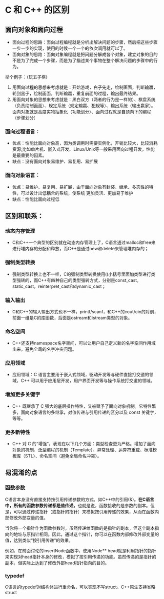 # C 和 C++ 的区别
## 面向对象和面向过程
- 面向过程的思路：面向过程编程就是分析出解决问题的步骤，然后把这些步骤一步一步的实现，使用的时候一个一个的依次调用就可以了。
- 面向对象的思路：面向对象编程就是把问题分解成各个对象，建立对象的目的不是为了完成一个步骤，而是为了描述某个事物在整个解决问题的步骤中的行为。

举个例子：（玩五子棋）
1. 用面向过程的思想来考虑就是：开始游戏，白子先走，绘制画面，判断输赢，轮到黑子，绘制画面，判断输赢，重复前面的过程，输出最终结果。
2. 用面向对象的思想来考虑就是：黑白双方（两者的行为是一样的）、棋盘系统（负责绘制画面）、规定系统（规定输赢、犯规等）、输出系统（输出赢家）。
面向对象就是高度实物抽象化（功能划分）、面向过程就是自顶向下的编程（步骤划分）

### 面向过程语言：
- 优点：性能比面向对象高，因为类调用时需要实例化，开销比较大，比较消耗资源;比如单片机、嵌入式开发、Linux/Unix等一般采用面向过程开发，性能是最重要的因素。
- 缺点：没有面向对象易维护、易复用、易扩展

### 面向对象语言：
- 优点：易维护、易复用、易扩展，由于面向对象有封装、继承、多态性的特性，可以设计出低耦合的系统，使系统 更加灵活、更加易于维护
- 缺点：性能比面向过程低

## 区别和联系：
### 动态内存管理
- C和C++一个典型的区别就在动态内存管理上了，C语言通过malloc和free来进行堆内存的分配和释放，而C++是通过new和delete来管理堆内存的；

### 强制类型转换
- 强制类型转换上也不一样，C的强制类型转换使用()小括号里面加类型进行类型强转的，而C++有四种自己的类型强转方式，分别是const_cast，static_cast，reinterpret_cast和dynamic_cast；

### 输入输出
- C和C++的输入输出方式也不一样，printf/scanf，和C++的cout/cin的对别，前面一组是C的库函数，后面是ostream和istream类型的对象。

### 命名空间
- C++还支持namespace名字空间，可以让用户自己定义新的名字空间作用域出来，避免全局的名字冲突问题。

### 应用领域
- 应用领域：C 语言主要用于嵌入式领域，驱动开发等与硬件直接打交道的领域，C++ 可以用于应用层开发，用户界面开发等与操作系统打交道的领域。

### 增加更多关键字
- C++ 既继承了 C 强大的底层操作特性，又被赋予了面向对象机制。它特性繁多，面向对象语言的多继承，对值传递与引用传递的区分以及 const 关键字，等等。

### 更多新特性
- C++ 对 C 的“增强”，表现在以下几个方面：类型检查更为严格。增加了面向对象的机制、泛型编程的机制（Template）、异常处理、运算符重载、标准模板库（STL）、命名空间（避免全局命名冲突）。

## 易混淆的点

### 函数参数
C语言本身没有直接支持按引用传递参数的方式，如C++中的引用(&)。**在C语言中，所有的函数参数传递都是值传递**，也就是说，函数接收的是参数的副本。但是，可以通过传递指针（或指针的指针）来模拟按引用传递的效果，从而在函数内部修改外部变量的值。

当你将一个指针作为函数参数时，虽然传递给函数的是指针的副本，但这个副本指向的地址与原指针相同。因此，通过这个指针，你可以在函数内部修改外部变量的值，达到类似“按引用传递”的效果。

例如，在前面讨论的insertNode函数中，使用Node** head就是利用指针的指针来实现对head指针本身的修改，模拟了按引用传递的功能。虽然传递的是指针的副本，但实际上达到了修改外部head指针指向的目的。

### typedef
C语言的typedef对结构体进行重命名，可以实现不写struct。C++原生支持省略struct

